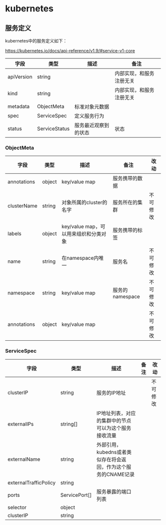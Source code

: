 # kubernetes

## 服务定义

kubernetes中的服务定义如下：

https://kubernetes.io/docs/api-reference/v1.9/#service-v1-core

| 字段 | 类型 | 描述 | 备注 |
|--------|--------|--------|--------|
|    apiVersion     |    string    |        |   内部实现，和服务注册无关     |
|   kind     |    string    |        |    内部实现，和服务注册无关    |
|   metadata     |    ObjectMeta    |    标准对象元数据    |        |
|    spec    |    ServiceSpec    |    定义服务行为    |        |
|   status     |    ServiceStatus    |    服务最近观察到的状态    |    状态    |


### ObjectMeta

| 字段 | 类型 | 描述 | 备注 | 改动 |
|--------|--------|--------|--------|--------|
|    annotations     |    object    |    key/value map    |    服务携带的数据    | |
|    clusterName     |    string    |    对象所属的cluster的名字    |     服务所在的集群   | 不可修改 |
|    labels     |    object    |    key/value map，可以用来组织和分类对象    |   服务携带的标签     | |
|    name     |    string    |    在namespace内唯一    |    服务名    | 不可修改 |
|    namespace     |    string    |    key/value map    |    服务的namespace    | 不可修改 |
|    annotations     |    object    |    key/value map    |        | 不可修改 |

### ServiceSpec

| 字段 | 类型 | 描述 | 备注 | 改动 |
|--------|--------|--------|--------|--------|
| clusterIP | string | 服务的IP地址 |  | 不可修改 |
| externalIPs | string[] | IP地址列表，对应的集群中的节点可以为这个服务接收流量 |  | |
| externalName | string | 外部引用，kubedns或者类似存在将会返回，作为这个服务的CNAME记录 |  | |
| externalTrafficPolicy | string |  |  | |
| ports | ServicePort[] | 服务暴露的端口列表 |  | |
| selector | object |  |  | |
| clusterIP | string |  |  | |





